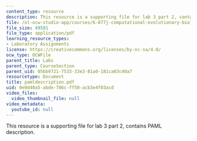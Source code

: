 ```yaml
---
content_type: resource
description: This resource is a supporting file for lab 3 part 2, contains PAML description.
file: /ol-ocw-studio-app/courses/6-877j-computational-evolutionary-biology-fall-2005/0e0d40a5abde786cff50acb3e4f03acd_pamldescription.pdf
file_size: 49581
file_type: application/pdf
learning_resource_types:
- Laboratory Assignments
license: https://creativecommons.org/licenses/by-nc-sa/4.0/
ocw_type: OCWFile
parent_title: Labs
parent_type: CourseSection
parent_uid: 05bb9721-7533-33e3-81a0-181ca03c40a7
resourcetype: Document
title: pamldescription.pdf
uid: 0e0d40a5-abde-786c-ff50-acb3e4f03acd
video_files:
  video_thumbnail_file: null
video_metadata:
  youtube_id: null
---
```

This resource is a supporting file for lab 3 part 2, contains PAML description.